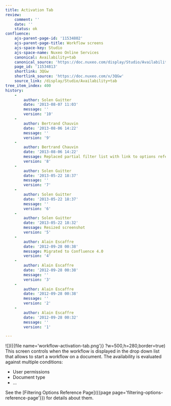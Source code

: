 ```yaml
---
title: Activation Tab
review:
    comment: ''
    date: ''
    status: ok
confluence:
    ajs-parent-page-id: '11534802'
    ajs-parent-page-title: Workflow screens
    ajs-space-key: Studio
    ajs-space-name: Nuxeo Online Services
    canonical: Availability+tab
    canonical_source: 'https://doc.nuxeo.com/display/Studio/Availability+tab'
    page_id: '11534813'
    shortlink: 3QGw
    shortlink_source: 'https://doc.nuxeo.com/x/3QGw'
    source_link: /display/Studio/Availability+tab
tree_item_index: 400
history:
    -
        author: Solen Guitter
        date: '2013-08-07 11:03'
        message: ''
        version: '10'
    -
        author: Bertrand Chauvin
        date: '2013-08-06 14:22'
        message: ''
        version: '9'
    -
        author: Bertrand Chauvin
        date: '2013-08-06 14:22'
        message: Replaced partial filter list with link to options reference
        version: '8'
    -
        author: Solen Guitter
        date: '2013-05-22 18:37'
        message: ''
        version: '7'
    -
        author: Solen Guitter
        date: '2013-05-22 18:37'
        message: ''
        version: '6'
    -
        author: Solen Guitter
        date: '2013-05-22 18:32'
        message: Resized screenshot
        version: '5'
    -
        author: Alain Escaffre
        date: '2012-09-28 00:38'
        message: Migrated to Confluence 4.0
        version: '4'
    -
        author: Alain Escaffre
        date: '2012-09-28 00:38'
        message: ''
        version: '3'
    -
        author: Alain Escaffre
        date: '2012-09-28 00:38'
        message: ''
        version: '2'
    -
        author: Alain Escaffre
        date: '2012-09-28 00:32'
        message: ''
        version: '1'

---
```

![]({{file name='workflow-activation-tab.png'}} ?w=500,h=280,border=true)
This screen controls when the workflow is displayed in the drop down list that allows to start a workflow on a document. The availability is evaluated against multiple conditions:
* User permissions
* Document type
* ...

See the [Filtering Options Reference Page]({{page page='filtering-options-reference-page'}}) for details about them.
